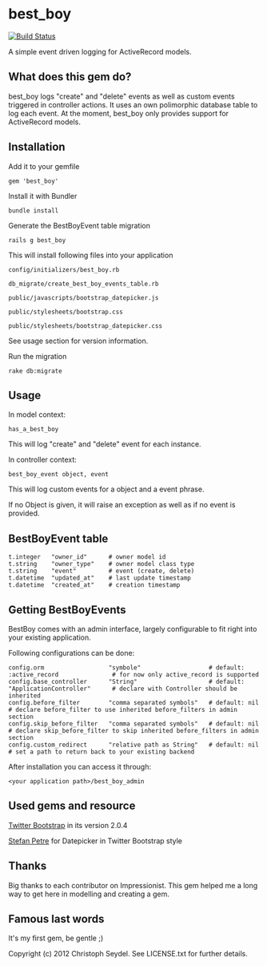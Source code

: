 best_boy
========
[![Build Status](https://secure.travis-ci.org/cseydel/best_boy.png?branch=master)](https://secure.travis-ci.org/cseydel/best_boy)

A simple event driven logging for ActiveRecord models.


What does this gem do?
----------------------

best_boy logs "create" and "delete" events as well as custom events triggered in controller actions. It uses an own polimorphic database table to log each event.
At the moment, best_boy only provides support for ActiveRecord models.


Installation
------------

Add it to your gemfile

    gem 'best_boy'

Install it with Bundler

    bundle install

Generate the BestBoyEvent table migration

    rails g best_boy

This will install following files into your application
    
    config/initializers/best_boy.rb
    
    db_migrate/create_best_boy_events_table.rb
    
    public/javascripts/bootstrap_datepicker.js
    
    public/stylesheets/bootstrap.css
    
    public/stylesheets/bootstrap_datepicker.css

See usage section for version information.

Run the migration

    rake db:migrate


Usage
-----

In model context:
    
    has_a_best_boy

This will log "create" and "delete" event for each instance.

In controller context:

    best_boy_event object, event

This will log custom events for a object and a event phrase.

If no Object is given, it will raise an exception as well as if no event is provided.


BestBoyEvent table
------------------

    t.integer   "owner_id"      # owner model id
    t.string    "owner_type"    # owner model class type
    t.string    "event"         # event (create, delete)
    t.datetime  "updated_at"    # last update timestamp
    t.datetime  "created_at"    # creation timestamp

Getting BestBoyEvents
---------------------

BestBoy comes with an admin interface, largely configurable to fit right into your existing application.

Following configurations can be done:

    config.orm                  "symbole"                   # default: :active_record               # for now only active_record is supported
    config.base_controller      "String"                    # default: "ApplicationController"      # declare with Controller should be inherited
    config.before_filter        "comma separated symbols"   # default: nil                          # declare before_filter to use inherited before_filters in admin section
    config.skip_before_filter   "comma separated symbols"   # default: nil                          # declare skip_before_filter to skip inherited before_filters in admin section
    config.custom_redirect      "relative path as String"   # default: nil                          # set a path to return back to your existing backend

After installation you can access it through:
    
    <your application path>/best_boy_admin


Used gems and resource
----------------------
[Twitter Bootstrap](http://twitter.github.com/bootstrap/) in its version 2.0.4

[Stefan Petre](http://www.eyecon.ro/bootstrap-datepicker) for Datepicker in Twitter Bootstrap style

Thanks
------

Big thanks to each contributor on Impressionist. This gem helped me a long way to get here in modelling and creating a gem.

Famous last words
-----------------
It's my first gem, be gentle ;)



Copyright (c) 2012 Christoph Seydel. See LICENSE.txt for further details.